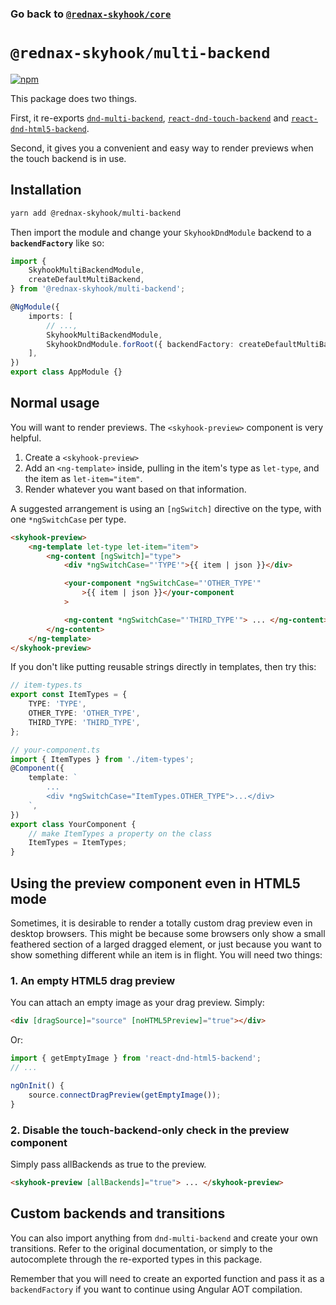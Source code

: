 ### Go back to [`@rednax-skyhook/core`](../)

# `@rednax-skyhook/multi-backend`

[![npm](https://img.shields.io/npm/v/@rednax-skyhook/multi-backend.svg)](https://www.npmjs.com/package/@rednax-skyhook/multi-backend)

This package does two things.

First, it re-exports [`dnd-multi-backend`][dnd-multi-backend], [`react-dnd-touch-backend`][touch-backend] and [`react-dnd-html5-backend`][html5-backend].

[html5-backend]: https://github.com/react-dnd/react-dnd
[touch-backend]: https://github.com/yahoo/react-dnd-touch-backend
[dnd-multi-backend]: https://github.com/LouisBrunner/react-dnd-multi-backend

Second, it gives you a convenient and easy way to render previews when the touch backend is in use.

## Installation

```sh
yarn add @rednax-skyhook/multi-backend
```

Then import the module and change your `SkyhookDndModule` backend to a
**`backendFactory`** like so:

```typescript
import {
    SkyhookMultiBackendModule,
    createDefaultMultiBackend,
} from '@rednax-skyhook/multi-backend';

@NgModule({
    imports: [
        // ...,
        SkyhookMultiBackendModule,
        SkyhookDndModule.forRoot({ backendFactory: createDefaultMultiBackend }),
    ],
})
export class AppModule {}
```

## Normal usage

You will want to render previews. The `<skyhook-preview>` component is very helpful.

1.  Create a `<skyhook-preview>`
2.  Add an `<ng-template>` inside, pulling in the item's type as `let-type`, and the item as `let-item="item"`.
3.  Render whatever you want based on that information.

A suggested arrangement is using an `[ngSwitch]` directive on the type, with one `*ngSwitchCase` per type.

```html
<skyhook-preview>
    <ng-template let-type let-item="item">
        <ng-content [ngSwitch]="type">
            <div *ngSwitchCase="'TYPE'">{{ item | json }}</div>

            <your-component *ngSwitchCase="'OTHER_TYPE'"
                >{{ item | json }}</your-component
            >

            <ng-content *ngSwitchCase="'THIRD_TYPE'"> ... </ng-content>
        </ng-content>
    </ng-template>
</skyhook-preview>
```

If you don't like putting reusable strings directly in templates, then try this:

```typescript
// item-types.ts
export const ItemTypes = {
    TYPE: 'TYPE',
    OTHER_TYPE: 'OTHER_TYPE',
    THIRD_TYPE: 'THIRD_TYPE',
};
```

```typescript
// your-component.ts
import { ItemTypes } from './item-types';
@Component({
    template: `
        ...
        <div *ngSwitchCase="ItemTypes.OTHER_TYPE">...</div>
    `,
})
export class YourComponent {
    // make ItemTypes a property on the class
    ItemTypes = ItemTypes;
}
```

## Using the preview component even in HTML5 mode

Sometimes, it is desirable to render a totally custom drag preview even in
desktop browsers. This might be because some browsers only show a small
feathered section of a larged dragged element, or just because you want to show
something different while an item is in flight. You will need two things:

### 1. An empty HTML5 drag preview

You can attach an empty image as your drag preview. Simply:

```html
<div [dragSource]="source" [noHTML5Preview]="true"></div>
```

Or:

```typescript
import { getEmptyImage } from 'react-dnd-html5-backend';
// ...

ngOnInit() {
    source.connectDragPreview(getEmptyImage());
}
```

### 2. Disable the touch-backend-only check in the preview component

Simply pass allBackends as true to the preview.

```html
<skyhook-preview [allBackends]="true"> ... </skyhook-preview>
```

## Custom backends and transitions

You can also import anything from `dnd-multi-backend` and create your own
transitions. Refer to the original documentation, or simply to the autocomplete
through the re-exported types in this package.

Remember that you will need to create an exported function and pass it as a
`backendFactory` if you want to continue using Angular AOT compilation.
